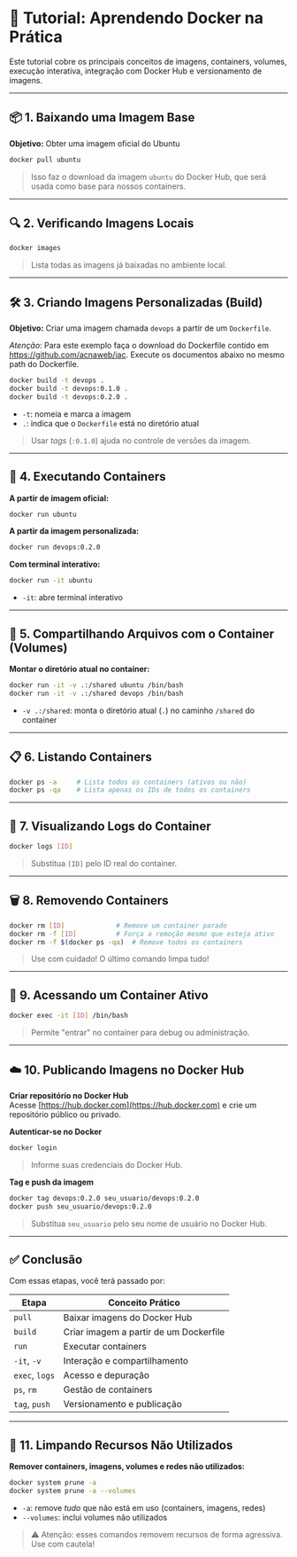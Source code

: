 
# 🐳 Tutorial: Aprendendo Docker na Prática

Este tutorial cobre os principais conceitos de imagens, containers, volumes, execução interativa, integração com Docker Hub e versionamento de imagens.

---

## 📦 1. Baixando uma Imagem Base

**Objetivo:** Obter uma imagem oficial do Ubuntu

```bash
docker pull ubuntu
```

> Isso faz o download da imagem `ubuntu` do Docker Hub, que será usada como base para nossos containers.

---

## 🔍 2. Verificando Imagens Locais

```bash
docker images
```

> Lista todas as imagens já baixadas no ambiente local.

---

## 🛠️ 3. Criando Imagens Personalizadas (Build)

**Objetivo:** Criar uma imagem chamada `devops` a partir de um `Dockerfile`.

*Atenção*: Para este exemplo faça o download do Dockerfile contido em https://github.com/acnaweb/iac. Execute os documentos abaixo no mesmo path do Dockerfile.

```bash
docker build -t devops .
docker build -t devops:0.1.0 .
docker build -t devops:0.2.0 .
```

- `-t`: nomeia e marca a imagem
- `.`: indica que o `Dockerfile` está no diretório atual

> Usar *tags* (`:0.1.0`) ajuda no controle de versões da imagem.

---

## 🚀 4. Executando Containers

**A partir de imagem oficial:**

```bash
docker run ubuntu
```

**A partir da imagem personalizada:**

```bash
docker run devops:0.2.0
```

**Com terminal interativo:**

```bash
docker run -it ubuntu
```

- `-it`: abre terminal interativo

---

## 🔄 5. Compartilhando Arquivos com o Container (Volumes)

**Montar o diretório atual no container:**

```bash
docker run -it -v .:/shared ubuntu /bin/bash
docker run -it -v .:/shared devops /bin/bash
```

- `-v .:/shared`: monta o diretório atual (`.`) no caminho `/shared` do container

---

## 📋 6. Listando Containers

```bash
docker ps -a     # Lista todos os containers (ativos ou não)
docker ps -qa    # Lista apenas os IDs de todos os containers
```

---

## 🧾 7. Visualizando Logs do Container

```bash
docker logs [ID]
```

> Substitua `[ID]` pelo ID real do container.

---

## 🗑️ 8. Removendo Containers

```bash
docker rm [ID]             # Remove um container parado
docker rm -f [ID]          # Força a remoção mesmo que esteja ativo
docker rm -f $(docker ps -qa)  # Remove todos os containers
```

> Use com cuidado! O último comando limpa tudo!

---

## 🧠 9. Acessando um Container Ativo

```bash
docker exec -it [ID] /bin/bash
```

> Permite "entrar" no container para debug ou administração.

---

## ☁️ 10. Publicando Imagens no Docker Hub

**Criar repositório no Docker Hub**  
Acesse [https://hub.docker.com](https://hub.docker.com) e crie um repositório público ou privado.

**Autenticar-se no Docker**

```bash
docker login
```

> Informe suas credenciais do Docker Hub.

**Tag e push da imagem**

```bash
docker tag devops:0.2.0 seu_usuario/devops:0.2.0
docker push seu_usuario/devops:0.2.0
```

> Substitua `seu_usuario` pelo seu nome de usuário no Docker Hub.

---

## ✅ Conclusão

Com essas etapas, você terá passado por:

| Etapa                    | Conceito Prático                      |
|-------------------------|----------------------------------------|
| `pull`                  | Baixar imagens do Docker Hub           |
| `build`                 | Criar imagem a partir de um Dockerfile |
| `run`                   | Executar containers                    |
| `-it`, `-v`             | Interação e compartilhamento           |
| `exec`, `logs`          | Acesso e depuração                     |
| `ps`, `rm`              | Gestão de containers                   |
| `tag`, `push`           | Versionamento e publicação             |


---

## 🧹 11. Limpando Recursos Não Utilizados

**Remover containers, imagens, volumes e redes não utilizados:**

```bash
docker system prune -a
docker system prune -a --volumes
```

- `-a`: remove *tudo* que não está em uso (containers, imagens, redes)
- `--volumes`: inclui volumes não utilizados

> ⚠️ Atenção: esses comandos removem recursos de forma agressiva. Use com cautela!

